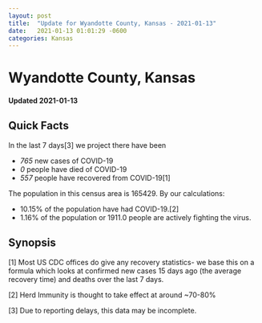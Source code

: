 ```yaml
---
layout: post
title:  "Update for Wyandotte County, Kansas - 2021-01-13"
date:   2021-01-13 01:01:29 -0600
categories: Kansas
---
```


# Wyandotte County, Kansas
#### Updated 2021-01-13

## Quick Facts

In the last 7 days[3] we project there have been
- *765* new cases of COVID-19
- *0* people have died of COVID-19
- *557* people have recovered from COVID-19[1]

The population in this census area is 165429. By our calculations:
- 10.15% of the population have had COVID-19.[2]
- 1.16% of the population or 1911.0 people are actively fighting the virus.

## Synopsis




[1] Most US CDC offices do give any recovery statistics- we base this on a formula which looks at confirmed new cases
15 days ago (the average recovery time) and deaths over the last 7 days.

[2] Herd Immunity is thought to take effect at around ~70-80%

[3] Due to reporting delays, this data may be incomplete.
 
    